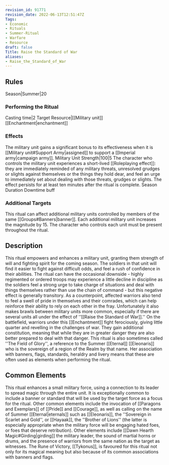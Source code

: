 ```yaml
---
revision_id: 91771
revision_date: 2022-06-13T12:51:47Z
Tags:
- Economic
- Rituals
- Summer-Ritual
- Warfare
- Resource
draft: false
Title: Raise the Standard of War
aliases:
- Raise_the_Standard_of_War
---
```

## Rules
Season|Summer|20
### Performing the Ritual
Casting time|2 Target Resource|[[Military unit]]
[[Enchantment|enchantment]]
### Effects
The military unit gains a significant bonus to its effectiveness when it is [[Military unit#Support Army|assigned]] to support a [[Imperial army|campaign army]]. Military Unit Strength|100|5
The character who controls the military unit experiences a short-lived [[Roleplaying effect]]: they are immediately reminded of any military threats, unresolved grudges or slights against themselves or the things they hold dear, and feel an urge to immediately set about dealing with those threats, grudges or slights. The effect persists for at least ten minutes after the ritual is complete.
Season Duration
Downtime buff
### Additional Targets
This ritual can affect additional military units controlled by members of the same [[Groups#Banners|banner]]. Each additional military unit increases the magnitude by 15. The character who controls each unit must be present throughout the ritual.
## Description
This ritual empowers and enhances a military unit, granting them strength of will and fighting spirit for the coming season. The soldiers in that unit will find it easier to fight against difficult odds, and feel a rush of confidence in their abilities. The ritual can have the occasional downside - highly regimented or ordered troops may experience a little decline in discipline as the soldiers feel a strong urge to take charge of situations and deal with things themselves rather than use the chain of command - but this negative effect is generally transitory. As a counterpoint, affected warriors also tend to feel a swell of pride in themselves and their comrades, which can help reinforce their ability to rely on each other in the fray. Unfortunately it also makes brawls between military units more common, especially if there are several units all under the effect of ''[[Raise the Standard of War]].''
On the battlefield, warriors under this [[Enchantment]] fight ferociously, giving little quarter and revelling in the challenges of war. They gain additional constitution, meaning that while they are in greater danger they are also better prepared to deal with that danger.
This ritual is also sometimes called ''The Field of Glory'', a reference to the Summer [[Eternal]] [[Eleonaris]] who is the sovereign of a region of the Realm by that name. Her association with banners, flags, standards, heraldry and livery means that these are often used as elements when performing the ritual.
## Common Elements
This ritual enhances a small military force, using a connection to its leader to spread magic through the entire unit. It is exceptionally common to include a banner or standard that will be used by the target force as a focus for the ritual. Other common elements include the invocation of [[Paragons and Exemplars]] of [[Pride]] and [[Courage]], as well as calling on the name of Summer [[Eternal|eternals]] such as [[Eleonaris]], the ''Sovereign in Scarlet and Gold'', or [[Hayaak]], the ''Brother of Lions'' (the latter is especially appropriate when the military force will be engaging hated foes, or foes that deserve retribution). Other elements include [[Dawn Hearth Magic#Girding|girding]] the military leader, the sound of martial horns or drums, and the presence of warriors from the same nation as the target as witnesses.
The Rune of Victory, [[Tykonus]], is favoured for this ritual not only for its magical meaning but also because of its common associations with banners and flags.